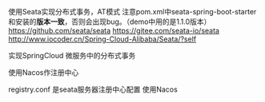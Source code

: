 使用Seata实现分布式事务，AT模式    注意pom.xml中seata-spring-boot-starter和安装的**版本一致**，否则会出现bug。（demo中用的是1.1.0版本）
https://github.com/seata/seata
https://gitee.com/seata-io/seata
http://www.iocoder.cn/Spring-Cloud-Alibaba/Seata/?self

实现SpringCloud 微服务中的分布式事务

使用Nacos作注册中心

registry.conf 是seata服务器注册中心配置 使用Nacos